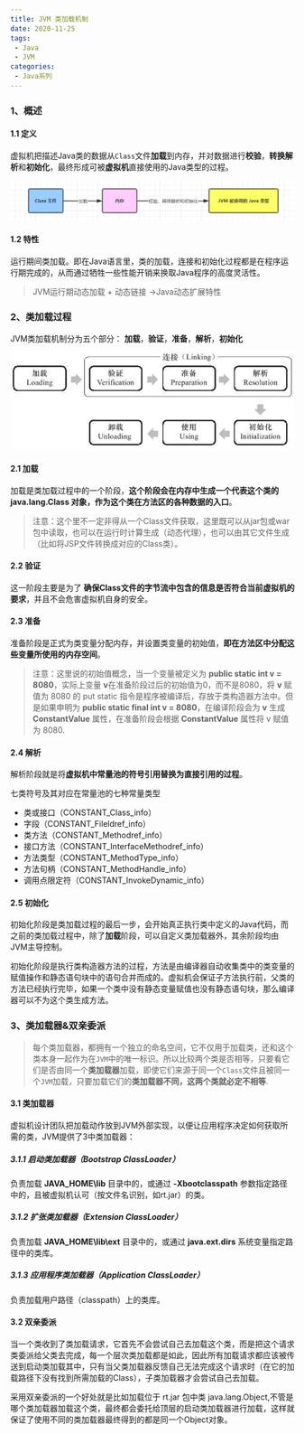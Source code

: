 ```yaml
---
title: JVM 类加载机制
date: 2020-11-25
tags:
 - Java
 - JVM
categories:
 - Java系列
---
```


### 1、概述

#### 1.1 定义

虚拟机把描述Java类的数据从`Class`文件**加载**到内存，并对数据进行**校验**，**转换解析**和**初始化**，最终形成可被**虚拟机**直接使用的Java类型的过程。

![类加载流程](img/171ce88f7303617a)

#### 1.2 特性

运行期间类加载。即在Java语言里，类的加载，连接和初始化过程都是在程序运行期完成的，从而通过牺牲一些性能开销来换取Java程序的高度灵活性。

> JVM运行期动态加载 + 动态链接 ->Java动态扩展特性

### 2、类加载过程

JVM类加载机制分为五个部分： **加载**，**验证**，**准备**，**解析**，**初始化**

![类加载过程](img/171ce88f75f701e0)

#### 2.1 加载

加载是类加载过程中的一个阶段，**这个阶段会在内存中生成一个代表这个类的 java.lang.Class 对象，作为这个类在方法区的各种数据的入口**。

> 注意：这个里不一定非得从一个Class文件获取，这里既可以从jar包或war包中读取，也可以在运行时计算生成（动态代理），也可以由其它文件生成（比如将JSP文件转换成对应的Class类）。

#### 2.2 验证

这一阶段主要是为了 **确保Class文件的字节流中包含的信息是否符合当前虚拟机的要求**，并且不会危害虚拟机自身的安全。

#### 2.3 准备

准备阶段是正式为类变量分配内存，并设置类变量的初始值，**即在方法区中分配这些变量所使用的内存空间**。

> 注意：这里说的初始值概念，当一个变量被定义为 **public static int v = 8080**，实际上变量 **v**在准备阶段过后的初始值为0，而不是8080，将 **v** 赋值为 8080 的 put static 指令是程序被编译后，存放于类构造器<client>方法中。但是如果申明为 **public static final int v = 8080**，在编译阶段会为 **v** 生成 **ConstantValue** 属性，在准备阶段会根据 **ConstantValue** 属性将 v 赋值为 8080.

#### 2.4 解析

解析阶段就是将**虚拟机中常量池的符号引用替换为直接引用的过程**。

七类符号及其对应在常量池的七种常量类型

- 类或接口（CONSTANT_Class_info）
- 字段（CONSTANT_Fileldref_info）
- 类方法（CONSTANT_Methodref_info）
- 接口方法（CONSTANT_InterfaceMethodref_info）
- 方法类型（CONSTANT_MethodType_info）
- 方法句柄（CONSTANT_MethodHandle_info）
- 调用点限定符（CONSTANT_InvokeDynamic_info）

#### 2.5 初始化

初始化阶段是类加载过程的最后一步，会开始真正执行类中定义的Java代码，而之前的类加载过程中，除了**加载**阶段，可以自定义类加载器外，其余阶段均由JVM主导控制。

初始化阶段是执行类构造器<client>方法的过程，<client>方法是由编译器自动收集类中的类变量的赋值操作和静态语句块中的语句合并而成的。虚拟机会保证子<client>方法执行前，父类的<client>方法已经执行完毕，如果一个类中没有静态变量赋值也没有静态语句块，那么编译器可以不为这个类生成<client>方法。

### 3、类加载器&双亲委派

> 每个类加载器，都拥有一个独立的命名空间，它不仅用于加载类，还和这个类本身一起作为在`JVM`中的唯一标识。所以比较两个类是否相等，只要看它们是否由同一个**类加载器**加载，即使它们来源于同一个`Class`文件且被同一个`JVM`加载，只要加载它们的**类加载器不同，这两个类就必定不相等**.

#### 3.1 类加载器

虚拟机设计团队把加载动作放到JVM外部实现，以便让应用程序决定如何获取所需的类，JVM提供了3中类加载器：

##### 3.1.1 启动类加载器（Bootstrap ClassLoader）

负责加载 **JAVA_HOME\lib** 目录中的，或通过 **-Xbootclasspath** 参数指定路径中的，且被虚拟机认可（按文件名识别，如rt.jar）的类。

##### 3.1.2 扩张类加载器（Extension ClassLoader）

负责加载 **JAVA_HOME\lib\ext** 目录中的，或通过 **java.ext.dirs** 系统变量指定路径中的类库。

##### 3.1.3 应用程序类加载器（Application ClassLoader）

负责加载用户路径（classpath）上的类库。

#### 3.2 双亲委派

当一个类收到了类加载请求，它首先不会尝试自己去加载这个类，而是把这个请求类委派给父类去完成，每一个层次类加载都是如此，因此所有加载请求都应该被传送到启动类加载其中，只有当父类加载器反馈自己无法完成这个请求时（在它的加载路径下没有找到所需加载的Class），子类加载器才会尝试自己去加载。

采用双亲委派的一个好处就是比如加载位于 rt.jar 包中类 java.lang.Object,不管是哪个类加载器加载这个类，最终都会委托给顶层的启动类加载器进行加载，这样就保证了使用不同的类加载器最终得到的都是同一个Object对象。